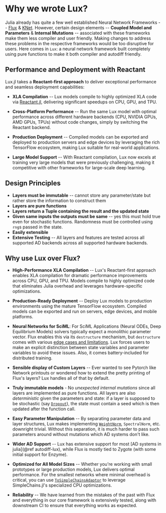 # Why we wrote Lux?

Julia already has quite a few well established Neural Network Frameworks --
[Flux](https://fluxml.ai/) & [KNet](https://denizyuret.github.io/Knet.jl/latest/). However,
certain design elements -- **Coupled Model and Parameters** & **Internal Mutations** --
associated with these frameworks make them less compiler and user friendly. Making changes
to address these problems in the respective frameworks would be too disruptive for users.
Here comes in `Lux`: a neural network framework built completely using pure functions to make
it both compiler and autodiff friendly.

## Performance and Deployment with Reactant

Lux.jl takes a **Reactant-first approach** to deliver exceptional performance and seamless deployment capabilities:

* **XLA Compilation** -- Lux models compile to highly optimized XLA code via [Reactant.jl](https://github.com/EnzymeAD/Reactant.jl), delivering significant speedups on CPU, GPU, and TPU.

* **Cross-Platform Performance** -- Run the same Lux model with optimal performance across different hardware backends (CPU, NVIDIA GPUs, AMD GPUs, TPUs) without code changes, simply by switching the Reactant backend.

* **Production Deployment** -- Compiled models can be exported and deployed to production servers and edge devices by leveraging the rich TensorFlow ecosystem, making Lux suitable for real-world applications.

* **Large Model Support** -- With Reactant compilation, Lux now excels at training very large models that were previously challenging, making it competitive with other frameworks for large-scale deep learning.

## Design Principles

* **Layers must be immutable** -- cannot store any parameter/state but rather store the
  information to construct them
* **Layers are pure functions**
* **Layers return a Tuple containing the result and the updated state**
* **Given same inputs the outputs must be same** -- yes this must hold true even for
  stochastic functions. Randomness must be controlled using `rng`s passed in the state.
* **Easily extensible**
* **Extensive Testing** -- All layers and features are tested across all supported AD
  backends across all supported hardware backends.

## Why use Lux over Flux?

* **High-Performance XLA Compilation** -- Lux's Reactant-first approach enables XLA compilation for dramatic performance improvements across CPU, GPU, and TPU. Models compile to highly optimized code that eliminates Julia overhead and leverages hardware-specific optimizations.

* **Production-Ready Deployment** -- Deploy Lux models to production environments using the mature TensorFlow ecosystem. Compiled models can be exported and run on servers, edge devices, and mobile platforms.

* **Neural Networks for SciML**: For SciML Applications (Neural ODEs, Deep Equilibrium
  Models) solvers typically expect a monolithic parameter vector. Flux enables this via its
  `destructure` mechanism, but `destructure` comes with various
  [edge cases and limitations](https://fluxml.ai/Optimisers.jl/dev/api/#Optimisers.destructure). Lux
  forces users to make an explicit distinction between state variables and parameter
  variables to avoid these issues. Also, it comes battery-included for distributed training.

* **Sensible display of Custom Layers** -- Ever wanted to see Pytorch like Network printouts
  or wondered how to extend the pretty printing of Flux's layers? Lux handles all of that
  by default.

* **Truly immutable models** - No *unexpected internal mutations* since all layers are
  implemented as pure functions. All layers are also *deterministic* given the parameters
  and state: if a layer is supposed to be stochastic (say [`Dropout`](@ref)), the state
  must contain a seed which is then updated after the function call.

* **Easy Parameter Manipulation** -- By separating parameter data and layer structures,
  Lux makes implementing [`WeightNorm`](@ref), `SpectralNorm`, etc. downright trivial.
  Without this separation, it is much harder to pass such parameters around without
  mutations which AD systems don't like.

* **Wider AD Support** -- Lux has extensive support for most
  [AD systems in julia](@ref autodiff-lux), while Flux is mostly tied to Zygote (with some
  initial support for Enzyme).

* **Optimized for All Model Sizes** -- Whether you're working with small prototypes or large production models, Lux delivers optimal performance. For the smallest networks where minimal overhead is critical, you can use [`ToSimpleChainsAdaptor`](@ref) to leverage SimpleChains.jl's specialized CPU optimizations.

* **Reliability** -- We have learned from the mistakes of the past with Flux and everything
  in our core framework is extensively tested, along with downstream CI to ensure that
  everything works as expected.


